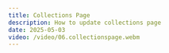 ```yaml
---
title: Collections Page
description: How to update collections page
date: 2025-05-03
video: /video/06.collectionspage.webm
---
```


